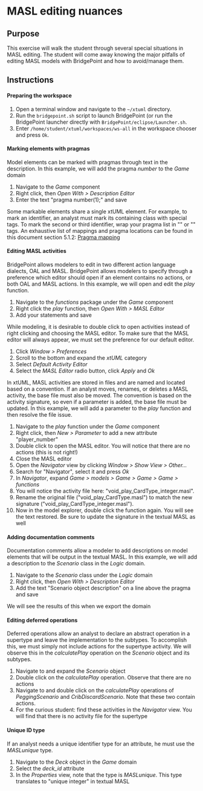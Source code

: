MASL editing nuances
====================

## Purpose

This exercise will walk the student through several special situations in MASL
editing. The student will come away knowing the major pitfalls of editing MASL
models with BridgePoint and how to avoid/manage them.

## Instructions

#### Preparing the workspace

1. Open a terminal window and navigate to the `~/xtuml` directory.  
2. Run the `bridgepoint.sh` script to launch BridgePoint (or run the BridgePoint
launcher directly with `BridgePoint/eclipse/Launcher.sh`.  
3. Enter `/home/student/xtuml/workspaces/ws-all` in the workspace chooser and
press `Ok`.  

#### Marking elements with pragmas

Model elements can be marked with pragmas through text in the description. In
this example, we will add the pragma _number_ to the _Game_ domain

1. Navigate to the _Game_ component  
2. Right click, then _Open With > Description Editor_  
3. Enter the text "pragma number(1);" and save  

Some markable elements share a single xtUML element. For example, to mark an
identifier, an analyst must mark its containing class with special tags. To
mark the second or third identifier, wrap your pragma list in
"<identifier2></identifier2>" or "<identifier3></identifier3>" tags. An
exhaustive list of mappings and pragma locations can be found in this document
section 5.1.2: [Pragma
mapping](https://github.com/xtuml/mc/blob/master/doc/notes/8574_production_pragmas_int.md)  

#### Editing MASL activities

BridgePoint allows modelers to edit in two different action language dialects,
OAL and MASL. BridgePoint allows modelers to specify through a preference which
editor should open if an element contains no actions, or both OAL and MASL
actions. In this example, we will open and edit the _play_ function.

1. Navigate to the _functions_ package under the _Game_ component  
2. Right click the _play_ function, then _Open With > MASL Editor_  
3. Add your statements and save  

While modeling, it is desirable to double click to open activities instead of
right clicking and choosing the MASL editor. To make sure that the MASL editor
will always appear, we must set the preference for our default editor.

1. Click _Window > Preferences_  
2. Scroll to the bottom and expand the _xtUML_ category  
3. Select _Default Activity Editor_  
4. Select the _MASL Editor_ radio button, click _Apply_ and _Ok_  

In xtUML, MASL activities are stored in files and are named and located based on
a convention. If an analyst moves, renames, or deletes a MASL activity, the base
file must also be moved. The convention is based on the activity signature, so
even if a parameter is added, the base file must be updated. In this example, we
will add a parameter to the _play_ function and then resolve the file issue.

1. Navigate to the _play_ function under the _Game_ component  
2. Right click, then _New > Parameter_ to add a new attribute "player_number"  
3. Double click to open the MASL editor. You will notice that there are no
actions (this is not right!)  
4. Close the MASL editor  
5. Open the _Navigator_ view by clicking _Window > Show View > Other..._  
6. Search for "Navigator", select it and press _Ok_  
7. In _Navigator_, expand _Game > models > Game > Game > Game > functions_  
8. You will notice the activity file here: "void_play_CardType_integer.masl".
9. Rename the original file ("void_play_CardType.masl") to match the new
signature ("void_play_CardType_integer.masl").
10. Now in the model explorer, double click the function again. You will see the
text restored. Be sure to update the signature in the textual MASL as well  

#### Adding documentation comments

Documentation comments allow a modeler to add descriptions on model elements
that will be output in the textual MASL. In this example, we will add a
description to the _Scenario_ class in the _Logic_ domain.

1. Navigate to the _Scenario_ class under the _Logic_ domain  
2. Right click, then _Open With > Description Editor_  
3. Add the text "Scenario object description" on a line above the pragma and
save  

We will see the results of this when we export the domain  

#### Editing deferred operations

Deferred operations allow an analyst to declare an abstract operation in a
supertype and leave the implementation to the subtypes. To accomplish this, we
must simply not include actions for the supertype activity. We will observe this
in the _calculatePlay_ operation on the _Scenario_ object and its subtypes.

1. Navigate to and expand the _Scenario_ object  
2. Double click on the _calculatePlay_ operation. Observe that there are no
actions  
3. Navigate to and double click on the _calculatePlay_ operations of
_PeggingScenario_ and _CribDiscardScenario_. Note that these two contain
actions.
4. For the curious student: find these activities in the _Navigator_ view. You
will find that there is no activity file for the supertype

#### Unique ID type

If an analyst needs a unique identifier type for an attribute, he must use the
_MASLunique_ type.

1. Navigate to the _Deck_ object in the _Game_ domain  
2. Select the _deck_id_ attribute
3. In the _Properties_ view, note that the type is _MASLunique_. This type
translates to "unique integer" in textual MASL  
